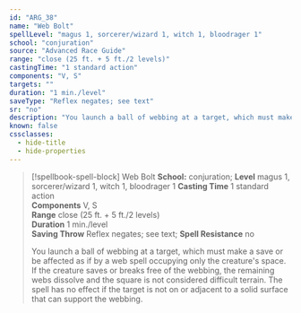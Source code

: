```yaml
---
id: "ARG_38"
name: "Web Bolt"
spellLevel: "magus 1, sorcerer/wizard 1, witch 1, bloodrager 1"
school: "conjuration"
source: "Advanced Race Guide"
range: "close (25 ft. + 5 ft./2 levels)"
castingTime: "1 standard action"
components: "V, S"
targets: ""
duration: "1 min./level"
saveType: "Reflex negates; see text"
sr: "no"
description: "You launch a ball of webbing at a target, which must make a save or be affected as if by a web spell occupying only the creature's space. If the creature saves or breaks free of the webbing, the remaining webs dissolve and the square is not considered difficult terrain. The spell has no effect if the target is not on or adjacent to a solid surface that can support the webbing."
known: false
cssclasses:
  - hide-title
  - hide-properties
---
```


> [!spellbook-spell-block] Web Bolt
> **School:** conjuration; **Level** magus 1, sorcerer/wizard 1, witch 1, bloodrager 1
> **Casting Time** 1 standard action  
> **Components** V, S  
> **Range** close (25 ft. + 5 ft./2 levels)  
> **Duration** 1 min./level  
> **Saving Throw** Reflex negates; see text; **Spell Resistance** no
> 
> You launch a ball of webbing at a target, which must make a save or be affected as if by a web spell occupying only the creature's space. If the creature saves or breaks free of the webbing, the remaining webs dissolve and the square is not considered difficult terrain. The spell has no effect if the target is not on or adjacent to a solid surface that can support the webbing.